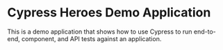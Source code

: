 # Cypress Heroes Demo Application

This is a demo application that shows how to use Cypress to run end-to-end, component, and API tests against an application.
